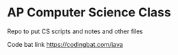 # AP Computer Science Class
 Repo to put CS scripts and notes and other files
 
Code bat link https://codingbat.com/java
